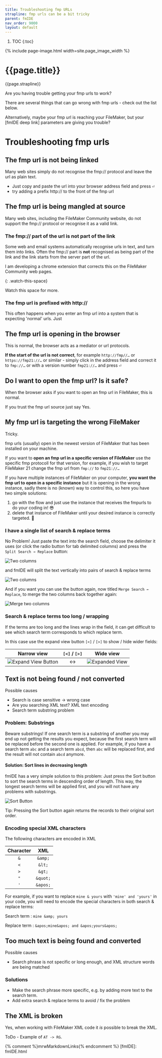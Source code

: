```yaml
---
title: Troubleshooting fmp URLs
strapline: fmp urls can be a bit tricky
parent: fmIDE
nav_order: 9000
layout: default
---
```

1. TOC
{:toc}

{% include page-image.html width=site.page_image_width %}

# {{page.title}}

{{page.strapline}}

Are you having trouble getting your fmp urls to work?

There are several things that can go wrong with fmp urls - check out the list below.

Alternatively, maybe your fmp url is reaching your FileMaker, but your [fmIDE deep link] parameters are giving you trouble?

# Troubleshooting fmp urls

## The fmp url is not being linked

Many web sites simply do not recognise the fmp:// protocol and leave the url as plain text.

- Just copy and paste the url into your browser address field and press <kbd>⏎</kbd>
- try adding a prefix http:// to the front of the fmp url

## The fmp url is being mangled at source

Many web sites, including the FileMaker Community website, do not support the fmp:// protocol or recognise it as a valid link.

### The fmp:// part of the url is not part of the link

Some web and email systems automatically recognise urls in text, and turn them into links. Often the fmp:// part is **not** recognised as being part of the link and the link starts from the server part of the url.

I am developing a chrome extension that corrects this on the FileMaker Community web pages.

{: .watch-this-space}

Watch this space for more.

### The fmp url is prefixed with http://

This often happens when you enter an fmp url into a system that is expecting 'normal' urls. Just 

## The fmp url is opening in the browser

This is normal, the browser acts as a mediator or url protocols.

**If the start of the url is not correct**, for example `http://fmp//…` or `https://fmp21://…` or similar - simply click in the address field and correct it to `fmp://…` or with a version number `fmp21://…` and press <kbd>⏎</kbd>

## Do I want to open the fmp url? Is it safe?

When the browser asks if you want to open an fmp url in FileMaker, this is normal.

If you trust the fmp url source just say Yes.

## My fmp url is targeting the wrong FileMaker

Tricky.

fmp urls (usually) open in the newest version of FileMaker that has been installed on your machine.

If you want to **open an fmp url in a specific version of FileMaker** use the specific fmp protocoll for that version, for example, if you wish to target FileMaker 21 change the fmp url from `fmp://` to `fmp21://…`

If you have multiple instances of FileMaker on your computer, **you want the fmp url to open in a specific instance** but it is opening in the wrong instance, sadly there is no (known) way to control this, so here you have two simple solutions:

1. go with the flow and just use the instance that receives the fmpurls to do your coding in! 😎
2. delete that instance of FileMaker until your desired instance is correctly targeted. 🤠

### I have a single list of search & replace terms

No Problem! Just paste the text into the search field, choose the delimiter it uses (or click the radio button for tab delimited columns) and press the `Split Search → Replace` button:

![Two columns](/assets/images/fmIDE-screenshot-two-columns-1.png)

and fmIDE will split the text vertically into pairs of search & replace terms

![Two columns](/assets/images/fmIDE-screenshot-two-columns-2.png)

And if you want you can use the button again, now titled `Merge Search ← Replace`, to merge the two columns back together again:

![Merge two columns](/assets/images/fmIDE-screenshot-merge-two-columns.png)

### Search & replace terms too long / wrapping

If the terms are too long and the lines wrap in the field, it can get difficult to see which search term corresponds to which replace term.

In this case use the expand view button `[<]` / `[>]` to show / hide wider fields:

| Narrow view | `[<]` / `[>]` | Wide view |
| ---- | :-: | --- |
| ![Expand View Button](/assets/images/fmIDE-screenshot-expand-view.png) | ↔︎ | ![Expanded View](/assets/images/fmIDE-screenshot-expanded-view.png) |

## Text is not being found / not converted

Possible causes

- Search is case sensitive -> wrong case
- Are you searching XML text? XML text encoding
- Search term substring problem

### Problem: Substrings

Beware substrings! If one search term is a substring of another you may end up not getting the results you expect, because the first search term will be replaced before the second one is applied. For example, if you have a search term `abc` and a search term `abcd`, then `abc` will be replaced first, and the result will not contain `abcd` anymore.

#### Solution: Sort lines in decreasing length

fmIDE has a very simple solution to this problem: Just press the Sort button to sort the search terms in descending order of length. This way, the longest search terms will be applied first, and you will not have any problems with substrings.

![Sort Button](/assets/images/fmIDE-screenshot-sort-button.png)

Tip: Pressing the Sort button again returns the records to their original sort order.

### Encoding special XML characters

The following characters are encoded in XML

| Character | XML      |
| :-------: | :------: |
| `&`       | `&amp;`  |
| `<`       | `&lt;`   |
| `>`       | `&gt;`   |
| `"`       | `&quot;` |
| `'`       | `&apos;` |

For example, if you want to replace `mine & yours` with `'mine' and 'yours'` in your code, you will need to encode the special characters in both search & replace terms:

Search term
: `mine &amp; yours`

Replace term
: `&apos;mine&apos; and &apos;yours&apos;`

## Too much text is being found and converted

Possible causes

- Search phrase is not specific or long enough, and XML structure words are being matched

### Solutions

- Make the search phrase more specific, e.g. by adding more text to the search term.
- Add extra search & replace terms to avoid / fix the problem


## The XML is broken

Yes, when working with FileMaker XML code it *is* possible to break the XML.

ToDo - Example of `AT -> RG`.

{% comment %}mrwMarkdownLinks{% endcomment %}
[fmIDE]: fmIDE.html
